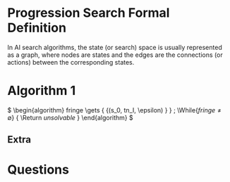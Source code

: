 # Progression Search Formal Definition

In AI search algorithms, the state (or search) space is usually represented as a graph, where nodes are states and the edges are the connections (or actions) between the corresponding states. 

# Algorithm 1

$
\begin{algorithm}
fringe \gets { \{(s_0, tn_I, \epsilon) \} } \;
\While{$fringe \neq \emptyset$} {
    \Return $unsolvable$
}
\end{algorithm}
$



## Extra
# Questions


